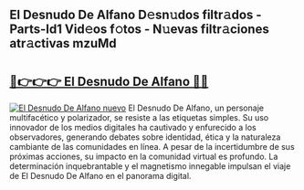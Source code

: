 ## El Desnudo De Alfano D𝚎sn𝚞dos filtr𝚊dos - Parts-Id1 Vid𝚎os f𝚘tos - N𝚞evas filtr𝚊ciones atr𝚊ctivas mzuMd

# <h2><a href="http://mbbdf7x.tromn.icu/?c=El+Desnudo+De+Alfano">🔗👉👉👉 El Desnudo De Alfano 🔗🔗</a></h2>

[![El Desnudo De Alfano nuevo](https://i.imgur.com/pEAQMta.gif)](http://mbbdf7x.tromn.icu/?c=El+Desnudo+De+Alfano)
El Desnudo De Alfano, un personaje multifacético y polarizador, se resiste a las etiquetas simples. Su uso innovador de los medios digitales ha cautivado y enfurecido a los observadores, generando debates sobre identidad, ética y la naturaleza cambiante de las comunidades en línea. A pesar de la incertidumbre de sus próximas acciones, su impacto en la comunidad virtual es profundo. La determinación inquebrantable y el magnetismo innegable impulsan el viaje de El Desnudo De Alfano en el panorama digital.
